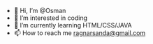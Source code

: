- 👋 Hi, I’m @Osman
- 👀 I’m interested in coding
- 🌱 I’m currently learning HTML/CSS/JAVA
- 📫 How to reach me ragnarsanda@gmail.com

<!---
Magamitsuki/Magamitsuki is a ✨ special ✨ repository because its `README.md` (this file) appears on your GitHub profile.
You can click the Preview link to take a look at your changes.
--->
